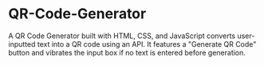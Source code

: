 # QR-Code-Generator
A QR Code Generator built with HTML, CSS, and JavaScript converts user-inputted text into a QR code using an API. It features a "Generate QR Code" button and vibrates the input box if no text is entered before generation.
